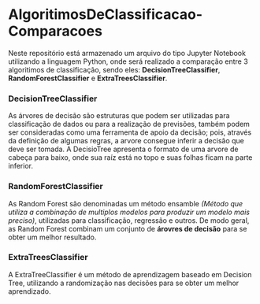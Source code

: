 # AlgoritimosDeClassificacao-Comparacoes
Neste repositório está armazenado um arquivo do tipo Jupyter Notebook utilizando a linguagem Python, onde será realizado a comparação entre 3 algoritimos de classificação, sendo eles: **DecisionTreeClassifier**, **RandomForestClassifier** e **ExtraTreesClassifier**.

### DecisionTreeClassifier
As árvores de decisão são estruturas que podem ser utilizadas para classificação de dados ou para a realização de previsões, também podem ser consideradas como uma ferramenta de apoio da decisão; pois, através da definição de algumas regras, a arvore consegue inferir a decisão que deve ser tomada. A DecisioTree apresenta o formato de uma arvore de cabeça para baixo, onde sua raíz está no topo e suas folhas ficam na parte inferior.


### RandomForestClassifier
  As Random Forest são denominadas um método ensamble *(Método que utiliza a combinação de multiplos modelos para produzir um modelo mais preciso)*, utilizadas para classificação, regressão e outros. De modo geral, as Random Forest combinam um conjunto de **árovres de decisão** para se obter um melhor resultado.
  
  
### ExtraTreesClassifier
A ExtraTreeClassifier é um método de aprendizagem baseado em Decision Tree, utilizando a randomização nas decisões para se obter um melhor aprendizado.
